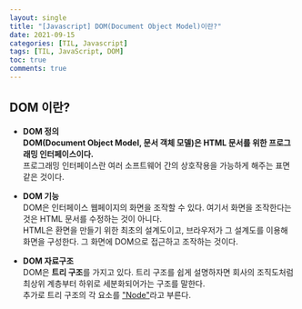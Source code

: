 ```yaml
---
layout: single
title: "[Javascript] DOM(Document Object Model)이란?"
date: 2021-09-15
categories: [TIL, Javascript]
tags: [TIL, JavaScript, DOM]
toc: true
comments: true
---
```



## DOM 이란?

- **DOM 정의**  
**DOM(Document Object Model, 문서 객체 모델)은 HTML 문서를 위한 프로그래밍 인터페이스이다.**  
프로그래밍 인터페이스란 여러 소프트웨어 간의 상호작용을 가능하게 해주는 표면같은 것이다.

- **DOM 기능**  
DOM은 인터페이스 웹페이지의 화면을 조작할 수 있다. 여기서 화면을 조작한다는 것은 HTML 문서를 수정하는 것이 아니다.  
HTML은 환면을 만들기 위한 최초의 설계도이고, 브라우저가 그 설계도를 이용해 화면을 구성한다. 그 화면에 DOM으로 접근하고 조작하는 것이다.

- **DOM 자료구조**  
DOM은 **트리 구조**를 가지고 있다. 트리 구조를 쉽게 설명하자면 회사의 조직도처럼 최상위 계층부터 하위로 세분화되어가는 구조를 말한다.  
추가로 트리 구조의 각 요소를 <u>"Node"</u>라고 부른다.




